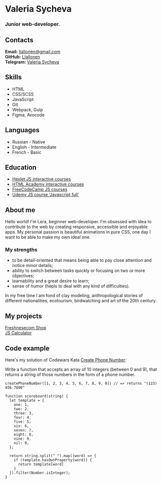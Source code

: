 # Valeria Sycheva
### Junior web-developer.

## Contacts 

**Email:** [llallonen@gmail.com](llallonen@gmail.com)<br>
**GitHub:** [Llallonen](https://github.com/llallonen)<br>
**Telegram:** [Valeria Sycheva](https://t.me/nguoxtf)

## Skills

- HTML
- CSS/SCSS
- JavaScript
- Git
- Webpack, Gulp
- Figma, Avocode

## Languages 

- Russian - Native
- English - Intermediate
- French - Basic

## Education 

- [Hexlet JS interactive courses](https://ru.hexlet.io/categories/javascript/courses)
- [HTML Academy interactive courses](https://htmlacademy.ru/coursest )
- [FreeCodeCamp JS courses](https://www.freecodecamp.org/learn/javascript-algorithms-and-data-structures/)
- [Udemy JS course 'Javascript full'](https://www.udemy.com/course/javascript_full/)

## About me

Hello world! I'm Lera, beginner web-developer.
I'm obsessed with idea to contribute to the web by creating responsive, accessible and enjoyable apps. My personal passion is beautiful animations in pure CSS, one day I want to be able to make my own ideal one.

### My strengths

- to be detail-oriented that means being able to pay close attention and notice minor details;
- ability to switch between tasks quickly or focusing on two or more objectives;
- learnability and a great desire to learn;
- sense of humor (hepls to deal with any kind of difficulties).

In my free time I am fond of clay modeling, anthropological stories of different nationalities, ecotourism, birdwatching and art of the 20th century.

## My projects 

[Freshnesecom Shop](https://freshnesecomshop.netlify.app/)<br>
[JS Calculator](https://github.com/llallonen/calc)

## Code example 
Here's my solution of Codewars Kata [Create Phone Number](https://www.codewars.com/kata/525f50e3b73515a6db000b83/javascript):

Write a function that accepts an array of 10 integers (between 0 and 9), that returns a string of those numbers in the form of a phone number.
```
createPhoneNumber([1, 2, 3, 4, 5, 6, 7, 8, 9, 0]) // => returns "(123) 456-7890"
```

```
function scoreboard(string) {
  let template = {
    one: 1,
    two: 2,
    three: 3,
    four: 4,
    five: 5,
    six: 6,
    seven: 7,
    eight: 8,
    nine: 9,
    nil: 0,
  };

  return string.split(" ").map((word) => {
    if (template.hasOwnProperty(word)) {
      return template[word]
    }
  }).filter(Number.isInteger);
}
```


